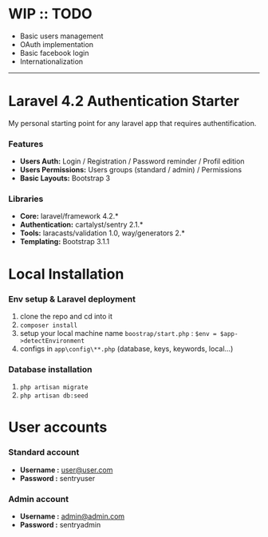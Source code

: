 # WIP :: TODO

- Basic users management
- OAuth implementation
- Basic facebook login
- Internationalization

---


# Laravel 4.2 Authentication Starter

My personal starting point for any laravel app that requires authentification.

### Features

- **Users Auth:** Login / Registration / Password reminder / Profil edition
- **Users Permissions:** Users groups (standard / admin) / Permissions
- **Basic Layouts:** Bootstrap 3

### Libraries

- **Core:** laravel/framework 4.2.*
- **Authentication:** cartalyst/sentry 2.1.*
- **Tools:** laracasts/validation 1.0, way/generators 2.*
- **Templating:** Bootstrap 3.1.1

# Local Installation

### Env setup & Laravel deployment

1. clone the repo and cd into it
2. `composer install`
3. setup your local machine name `boostrap/start.php` : `$env = $app->detectEnvironment`
4. configs in `app\config\**.php` (database, keys, keywords, local...)

### Database installation

1. `php artisan migrate`
2. `php artisan db:seed`


# User accounts

### Standard account

- **Username :** user@user.com
- **Password :** sentryuser

### Admin account

- **Username :** admin@admin.com
- **Password :** sentryadmin